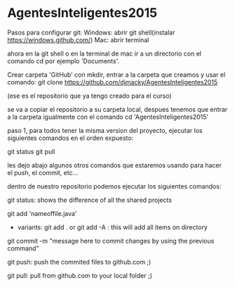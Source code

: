 # AgentesInteligentes2015

Pasos para configurar git:
Windows: abrir git shell(instalar https://windows.github.com/)
Mac: abrir terminal

ahora en la git shell o en la terminal de mac ir a un directorio con el comando cd
por ejemplo 'Documents'.

Crear carpeta 'GitHub' con mkdir, entrar a la carpeta que creamos y usar el comando:
git clone https://github.com/djmacky/AgentesInteligentes2015

(ese es el repositorio que ya tengo creado para el curso)

se va a copiar el repositorio a su carpeta local, despues tenemos que entrar a la carpeta
igualmente con el comando cd 'AgentesInteligentes2015'

paso 1, para todos tener la misma version del proyecto, 
ejecutar los siguientes comandos en el orden expuesto:

git status 
git pull

les dejo abajo algunos otros comandos que estaremos usando para hacer el push, el commit, etc...

dentro de nuestro repositorio podemos ejecutar los siguientes comandos:

git status: shows the difference of all the shared projects 

git add 'nameoffile.java'
 - variants: git add . or git add -A : this will add all items on directory 

git commit -m "message here to commit changes by using the previous command"

git push: push the commited files to github.com ;)

git pull: pull from github.com to your local folder ;)
